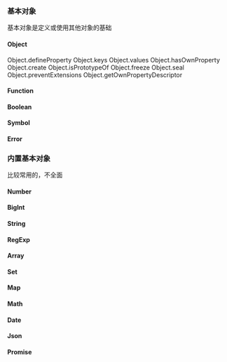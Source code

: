 ### 基本对象

基本对象是定义或使用其他对象的基础

#### Object

Object.defineProperty
Object.keys
Object.values
Object.hasOwnProperty
Object.create
Object.isPrototypeOf
Object.freeze
Object.seal
Object.preventExtensions
Object.getOwnPropertyDescriptor

#### Function

#### Boolean

#### Symbol

#### Error

### 内置基本对象

比较常用的，不全面

#### Number

#### BigInt

#### String

#### RegExp

#### Array

#### Set

#### Map

#### Math

#### Date

#### Json

#### Promise